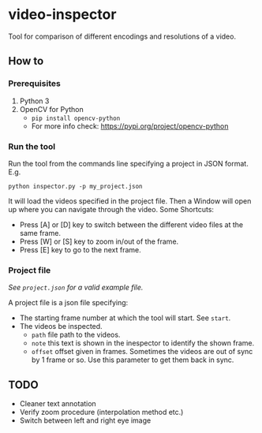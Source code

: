 # video-inspector
Tool for comparison of different encodings and resolutions of a video.

## How to

### Prerequisites

1. Python 3
2. OpenCV for Python
    * `pip install opencv-python`
    * For more info check: https://pypi.org/project/opencv-python

### Run the tool

Run the tool from the commands line specifying a project in JSON format. E.g.
```
python inspector.py -p my_project.json
```

It will load the videos specified in the project file. Then a Window will open up where you can navigate through the video. Some Shortcuts:
* Press [A] or [D] key to switch between the different video files at the same frame.
* Press [W] or [S] key to zoom in/out of the frame.
* Press [E] key to go to the next frame.

### Project file

*See `project.json` for a valid example file.*

A project file is a json file specifying:
* The starting frame number at which the tool will start. See `start`.
* The videos be inspected.
    * `path` file path to the videos.
    * `note` this text is shown in the inespector to identify the shown frame.
    * `offset` offset given in frames. Sometimes the videos are out of sync by 1 frame or so. Use this parameter to get them back in sync.

## TODO

* Cleaner text annotation
* Verify zoom procedure (interpolation method etc.)
* Switch between left and right eye image

